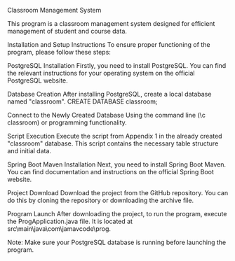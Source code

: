 Classroom Management System

This program is a classroom management system designed for efficient management of student and course data.

Installation and Setup Instructions
To ensure proper functioning of the program, please follow these steps:

PostgreSQL Installation
Firstly, you need to install PostgreSQL. You can find the relevant instructions for your operating system on the official PostgreSQL website.

Database Creation
After installing PostgreSQL, create a local database named "classroom".
CREATE DATABASE classroom;

Connect to the Newly Created Database
Using the command line (\c classroom) or programming functionality.

Script Execution
Execute the script from Appendix 1 in the already created "classroom" database. This script contains the necessary table structure and initial data.

Spring Boot Maven Installation
Next, you need to install Spring Boot Maven. You can find documentation and instructions on the official Spring Boot website.

Project Download
Download the project from the GitHub repository. You can do this by cloning the repository or downloading the archive file.

Program Launch
After downloading the project, to run the program, execute the ProgApplication.java file. It is located at src\main\java\com\jamavcode\prog.

Note: Make sure your PostgreSQL database is running before launching the program.
